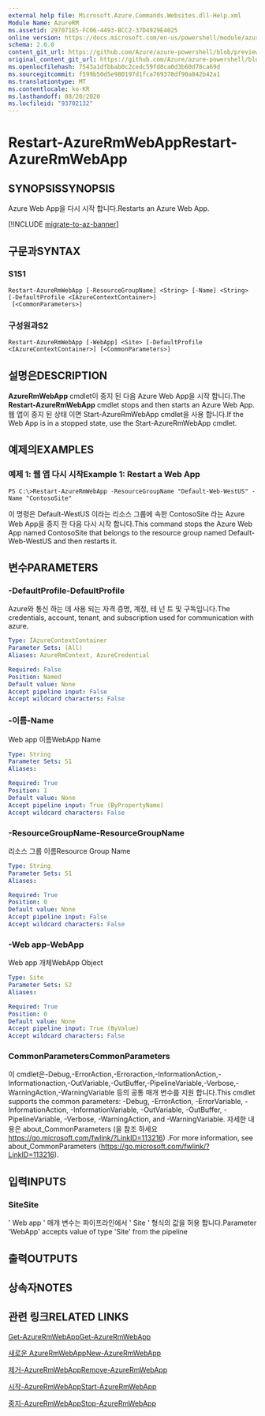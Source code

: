 ```yaml
---
external help file: Microsoft.Azure.Commands.Websites.dll-Help.xml
Module Name: AzureRM
ms.assetid: 297071E5-FC06-4493-BCC2-37D4929E4025
online version: https://docs.microsoft.com/en-us/powershell/module/azurerm.websites/restart-azurermwebapp
schema: 2.0.0
content_git_url: https://github.com/Azure/azure-powershell/blob/preview/src/ResourceManager/Websites/Commands.Websites/help/Restart-AzureRmWebApp.md
original_content_git_url: https://github.com/Azure/azure-powershell/blob/preview/src/ResourceManager/Websites/Commands.Websites/help/Restart-AzureRmWebApp.md
ms.openlocfilehash: 7543a1dfbbab0c2cedc59fd8ca0d3b60d78ca69d
ms.sourcegitcommit: f599b50d5e980197d1fca769378df90a842b42a1
ms.translationtype: MT
ms.contentlocale: ko-KR
ms.lasthandoff: 08/20/2020
ms.locfileid: "93702132"
---
```

# <span data-ttu-id="6de2a-101">Restart-AzureRmWebApp</span><span class="sxs-lookup"><span data-stu-id="6de2a-101">Restart-AzureRmWebApp</span></span>

## <span data-ttu-id="6de2a-102">SYNOPSIS</span><span class="sxs-lookup"><span data-stu-id="6de2a-102">SYNOPSIS</span></span>
<span data-ttu-id="6de2a-103">Azure Web App을 다시 시작 합니다.</span><span class="sxs-lookup"><span data-stu-id="6de2a-103">Restarts an Azure Web App.</span></span>

[!INCLUDE [migrate-to-az-banner](../../includes/migrate-to-az-banner.md)]

## <span data-ttu-id="6de2a-104">구문과</span><span class="sxs-lookup"><span data-stu-id="6de2a-104">SYNTAX</span></span>

### <span data-ttu-id="6de2a-105">S1</span><span class="sxs-lookup"><span data-stu-id="6de2a-105">S1</span></span>
```
Restart-AzureRmWebApp [-ResourceGroupName] <String> [-Name] <String> [-DefaultProfile <IAzureContextContainer>]
 [<CommonParameters>]
```

### <span data-ttu-id="6de2a-106">구성원과</span><span class="sxs-lookup"><span data-stu-id="6de2a-106">S2</span></span>
```
Restart-AzureRmWebApp [-WebApp] <Site> [-DefaultProfile <IAzureContextContainer>] [<CommonParameters>]
```

## <span data-ttu-id="6de2a-107">설명은</span><span class="sxs-lookup"><span data-stu-id="6de2a-107">DESCRIPTION</span></span>
<span data-ttu-id="6de2a-108">**AzureRmWebApp** cmdlet이 중지 된 다음 Azure Web App을 시작 합니다.</span><span class="sxs-lookup"><span data-stu-id="6de2a-108">The **Restart-AzureRmWebApp** cmdlet stops and then starts an Azure Web App.</span></span>
<span data-ttu-id="6de2a-109">웹 앱이 중지 된 상태 이면 Start-AzureRmWebApp cmdlet을 사용 합니다.</span><span class="sxs-lookup"><span data-stu-id="6de2a-109">If the Web App is in a stopped state, use the Start-AzureRmWebApp cmdlet.</span></span>

## <span data-ttu-id="6de2a-110">예제의</span><span class="sxs-lookup"><span data-stu-id="6de2a-110">EXAMPLES</span></span>

### <span data-ttu-id="6de2a-111">예제 1: 웹 앱 다시 시작</span><span class="sxs-lookup"><span data-stu-id="6de2a-111">Example 1: Restart a Web App</span></span>
```
PS C:\>Restart-AzureRmWebApp -ResourceGroupName "Default-Web-WestUS" -Name "ContosoSite"
```

<span data-ttu-id="6de2a-112">이 명령은 Default-WestUS 이라는 리소스 그룹에 속한 ContosoSite 라는 Azure Web App을 중지 한 다음 다시 시작 합니다.</span><span class="sxs-lookup"><span data-stu-id="6de2a-112">This command stops the Azure Web App named ContosoSite that belongs to the resource group named Default-Web-WestUS and then restarts it.</span></span>

## <span data-ttu-id="6de2a-113">변수</span><span class="sxs-lookup"><span data-stu-id="6de2a-113">PARAMETERS</span></span>

### <span data-ttu-id="6de2a-114">-DefaultProfile</span><span class="sxs-lookup"><span data-stu-id="6de2a-114">-DefaultProfile</span></span>
<span data-ttu-id="6de2a-115">Azure와 통신 하는 데 사용 되는 자격 증명, 계정, 테 넌 트 및 구독입니다.</span><span class="sxs-lookup"><span data-stu-id="6de2a-115">The credentials, account, tenant, and subscription used for communication with azure.</span></span>

```yaml
Type: IAzureContextContainer
Parameter Sets: (All)
Aliases: AzureRmContext, AzureCredential

Required: False
Position: Named
Default value: None
Accept pipeline input: False
Accept wildcard characters: False
```

### <span data-ttu-id="6de2a-116">-이름</span><span class="sxs-lookup"><span data-stu-id="6de2a-116">-Name</span></span>
<span data-ttu-id="6de2a-117">Web app 이름</span><span class="sxs-lookup"><span data-stu-id="6de2a-117">WebApp Name</span></span>

```yaml
Type: String
Parameter Sets: S1
Aliases: 

Required: True
Position: 1
Default value: None
Accept pipeline input: True (ByPropertyName)
Accept wildcard characters: False
```

### <span data-ttu-id="6de2a-118">-ResourceGroupName</span><span class="sxs-lookup"><span data-stu-id="6de2a-118">-ResourceGroupName</span></span>
<span data-ttu-id="6de2a-119">리소스 그룹 이름</span><span class="sxs-lookup"><span data-stu-id="6de2a-119">Resource Group Name</span></span>

```yaml
Type: String
Parameter Sets: S1
Aliases: 

Required: True
Position: 0
Default value: None
Accept pipeline input: False
Accept wildcard characters: False
```

### <span data-ttu-id="6de2a-120">-Web app</span><span class="sxs-lookup"><span data-stu-id="6de2a-120">-WebApp</span></span>
<span data-ttu-id="6de2a-121">Web app 개체</span><span class="sxs-lookup"><span data-stu-id="6de2a-121">WebApp Object</span></span>

```yaml
Type: Site
Parameter Sets: S2
Aliases: 

Required: True
Position: 0
Default value: None
Accept pipeline input: True (ByValue)
Accept wildcard characters: False
```

### <span data-ttu-id="6de2a-122">CommonParameters</span><span class="sxs-lookup"><span data-stu-id="6de2a-122">CommonParameters</span></span>
<span data-ttu-id="6de2a-123">이 cmdlet은-Debug,-ErrorAction,-Erroraction,-InformationAction,-Informationaction,-OutVariable,-OutBuffer,-PipelineVariable,-Verbose,-WarningAction,-WarningVariable 등의 공통 매개 변수를 지원 합니다.</span><span class="sxs-lookup"><span data-stu-id="6de2a-123">This cmdlet supports the common parameters: -Debug, -ErrorAction, -ErrorVariable, -InformationAction, -InformationVariable, -OutVariable, -OutBuffer, -PipelineVariable, -Verbose, -WarningAction, and -WarningVariable.</span></span> <span data-ttu-id="6de2a-124">자세한 내용은 about_CommonParameters (을 참조 하세요 https://go.microsoft.com/fwlink/?LinkID=113216) .</span><span class="sxs-lookup"><span data-stu-id="6de2a-124">For more information, see about_CommonParameters (https://go.microsoft.com/fwlink/?LinkID=113216).</span></span>

## <span data-ttu-id="6de2a-125">입력</span><span class="sxs-lookup"><span data-stu-id="6de2a-125">INPUTS</span></span>

### <span data-ttu-id="6de2a-126">Site</span><span class="sxs-lookup"><span data-stu-id="6de2a-126">Site</span></span>
<span data-ttu-id="6de2a-127">' Web app ' 매개 변수는 파이프라인에서 ' Site ' 형식의 값을 허용 합니다.</span><span class="sxs-lookup"><span data-stu-id="6de2a-127">Parameter 'WebApp' accepts value of type 'Site' from the pipeline</span></span>

## <span data-ttu-id="6de2a-128">출력</span><span class="sxs-lookup"><span data-stu-id="6de2a-128">OUTPUTS</span></span>

## <span data-ttu-id="6de2a-129">상속자</span><span class="sxs-lookup"><span data-stu-id="6de2a-129">NOTES</span></span>

## <span data-ttu-id="6de2a-130">관련 링크</span><span class="sxs-lookup"><span data-stu-id="6de2a-130">RELATED LINKS</span></span>

[<span data-ttu-id="6de2a-131">Get-AzureRmWebApp</span><span class="sxs-lookup"><span data-stu-id="6de2a-131">Get-AzureRmWebApp</span></span>](./Get-AzureRmWebApp.md)

[<span data-ttu-id="6de2a-132">새로운 AzureRmWebApp</span><span class="sxs-lookup"><span data-stu-id="6de2a-132">New-AzureRmWebApp</span></span>](./New-AzureRmWebApp.md)

[<span data-ttu-id="6de2a-133">제거-AzureRmWebApp</span><span class="sxs-lookup"><span data-stu-id="6de2a-133">Remove-AzureRmWebApp</span></span>](./Remove-AzureRmWebApp.md)

[<span data-ttu-id="6de2a-134">시작-AzureRmWebApp</span><span class="sxs-lookup"><span data-stu-id="6de2a-134">Start-AzureRmWebApp</span></span>](./Start-AzureRmWebApp.md)

[<span data-ttu-id="6de2a-135">중지-AzureRmWebApp</span><span class="sxs-lookup"><span data-stu-id="6de2a-135">Stop-AzureRmWebApp</span></span>](./Stop-AzureRmWebApp.md)


